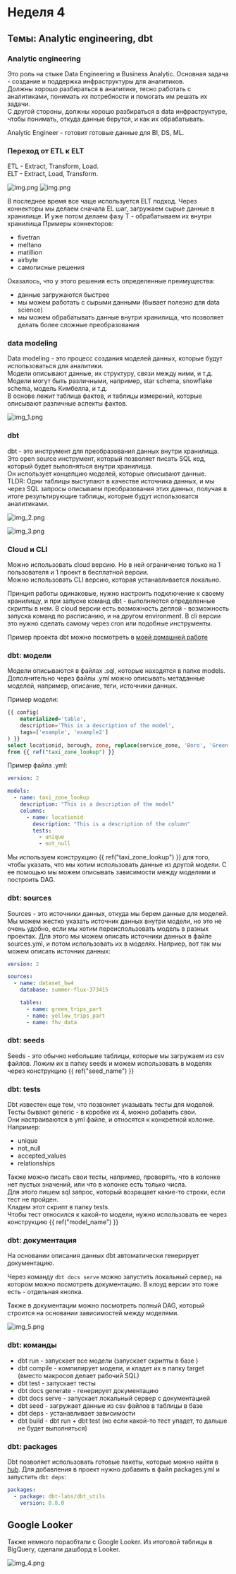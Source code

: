 # Неделя 4
## Темы: Analytic engineering, dbt

### Analytic engineering
Это роль на стыке Data Engineering и Business Analytic. Основная задача - создание и поддержка инфраструктуры для аналитиков.  
Должны хорошо разбираться в аналитике, тесно работать с аналитиками, понимать их потребности и помогать им решать их задачи.  
С другой стороны, должны хорошо разбираться в data инфраструктуре, чтобы понимать, откуда данные берутся, и как их обрабатывать.  

Analytic Engineer - готовит готовые данные для BI, DS, ML.

### Переход от ETL к ELT
ETL - Extract, Transform, Load.  
ELT - Extract, Load, Transform.  

![img.png](img/img.png) ![img.png](img11/img.png)

В последнее время все чаще используется ELT подход. Через коннекторы мы делаем сначала EL шаг, загружаем сырые данные в хранилище. И уже потом делаем фазу T - обрабатываем их внутри хранилища
Примеры коннекторов:
 - fivetran
 - meltano
 - matillion
 - airbyte
 - самописные решения

Оказалось, что у этого решения есть определенные преимущества:
 - данные загружаются быстрее
 - мы можем работать с сырыми данными (бывает полезно для data science)
 - мы можем обрабатывать данные внутри хранилища, что позволяет делать более сложные преобразования

### data modeling
Data modeling - это процесс создания моделей данных, которые будут использоваться для аналитики.  
Модели описывают данные, их структуру, связи между ними, и т.д.  
Модели могут быть различными, например, star schema, snowflake schema, модель Кимбелла, и т.д.  
В основе лежит таблица фактов, и таблицы измерений, которые описывают различные аспекты фактов.  

![img_1.png](img/img_1.png)

### dbt
dbt - это инструмент для преобразования данных внутри хранилища. Это open source инструмент, который позволяет писать SQL код, который будет выполняться внутри хранилища.   
Он использует концепцию моделей, которые описывают данные.   
TLDR: Одни таблицы выступают в качестве источника данных, и мы через SQL запросы описываем преобразования этих данных, получая в итоге результирующие таблицы, которые будут использоватся аналитиками.  

![img_2.png](img/img_2.png)

![img_3.png](img/img_3.png)


### Cloud и CLI
Можно использовать cloud версию. Но в ней ограничение только на 1 пользователя и 1 проект в бесплатной версии.  
Можно использовать CLI версию, которая устанавливается локально.

Принцип работы одинаковые, нужно настроить подключение к своему хранилищу, и при запуске команд dbt - выполняются определенные скрипты в нем.
В cloud версии есть возможность деплой - возможность запуска команд по расписанию, и на другом environment.
В cli версии это нужно сделать самому через cron или подобные инструменты.

Пример проекта dbt можно посмотреть в [моей домашней работе](../../week4_dbt/dbt)

### dbt: модели
Модели описываются в файлах .sql, которые находятся в папке models.  
Дополнительно через файлы .yml можно описывать метаданные моделей, например, описание, теги, источники данных.

Пример модели:
```sql
{{ config(
    materialized='table',
    description='This is a description of the model',
    tags=['example', 'example2']
) }}
select locationid, borough, zone, replace(service_zone, 'Boro', 'Green') as service_zone
from {{ ref("taxi_zone_lookup") }}
```

Пример файла .yml:
```yml
version: 2

models:
  - name: taxi_zone_lookup
    description: "This is a description of the model"
    columns:
      - name: locationid
        description: "This is a description of the column"
        tests:
          - unique
          - not_null
```

Мы используем конструкцию {{ ref("taxi_zone_lookup") }} для того, чтобы указать, что мы хотим использовать данные из другой модели. С ее помощью мы можем описывать зависимости между моделями и построить DAG.


### dbt: sources

Sources - это источники данных, откуда мы берем данные для моделей.
Мы можем жестко указать источник данных внутри модели, но это не очень удобно, если мы хотим переиспользовать модель в разных проектах.
Для этого мы можем описать источники данных в файле sources.yml, и потом использовать их в моделях.
Наприер, вот так мы можем описать источник данных:
```yml
version: 2

sources:
  - name: dataset_hw4
    database: summer-flux-373415

    tables:
      - name: green_trips_part
      - name: yellow_trips_part
      - name: fhv_data
```

### dbt: seeds
Seeds - это обычно небольшие таблицы, которые мы загружаем из csv файлов. 
Ложим их в папку seeds и можем использовать в моделях через конструкцию {{ ref("seed_name") }}

### dbt: tests
Dbt известен еще тем, что позвоняет указывать тесты для моделей.
Тесты бывают generic - в коробке их 4, можно добавить свои.  
Они настраиваются в yml файле, и относятся к конкретной колонке.
Например:
- unique
- not_null
- accepted_values
- relationships

Также можно писать свои тесты, например, проверять, что в колонке нет пустых значений, или что в колонке есть только числа.  
Для этого пишем sql запрос, который возращает какие-то строки, если тест не пройден.  
Кладем этот скрипт в папку tests.  
Чтобы тест относился к какой-то модели, нужно использовать ее через конструкцию {{ ref("model_name") }}

### dbt: документация

На основании описания данных dbt автоматически генерирует документацию.

Через команду `dbt docs serve` можно запустить локальный сервер, на котором можно посмотреть документацию. В клоуд версии это тоже есть - отдельная кнопка.

Также в документации можно посмотреть полный DAG, который строится на основании зависимостей между моделями.

![img_5.png](img/img_5.png)

### dbt: команды

- dbt run - запускает все модели (запускает скрипты в базе )
- dbt compile - компилирует модели, и кладет их в папку target (вместо макросов делает рабочий SQL)
- dbt test - запускает тесты
- dbt docs generate - генерирует документацию
- dbt docs serve - запускает локальный сервер с документацией
- dbt seed - загружает данные из csv файлов в таблицы в базе
- dbt deps - устанавливает зависимости
- dbt build - dbt run + dbt test (но если какой-то тест упадет, то дальше не будет выполняться)

### dbt: packages

Dbt позволяет использовать готовые пакеты, которые можно найти в [hub](https://hub.getdbt.com/).
Для добавления в проект нужно добавить в файл packages.yml и запустить `dbt deps`:
```yml
packages:
  - package: dbt-labs/dbt_utils
    version: 0.8.0
```


## Google Looker

Также немного пораобтали с Google Looker. Из итоговой таблицы в BigQuery, сделали дашборд в Looker.

![img_4.png](img/img_4.png)









